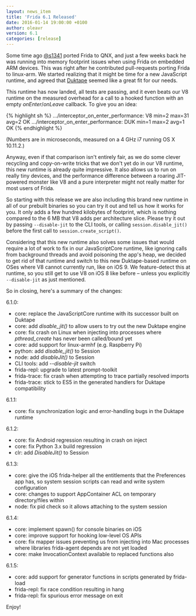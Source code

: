 ```yaml
---
layout: news_item
title: 'Frida 6.1 Released'
date: 2016-01-14 19:00:00 +0100
author: oleavr
version: 6.1
categories: [release]
---
```


Some time ago [@s1341](https://github.com/s1341) ported Frida to QNX, and just a
few weeks back he was running into memory footprint issues when using Frida on
embedded ARM devices. This was right after he contributed pull-requests porting
Frida to linux-arm. We started realizing that it might be time for a new
JavaScript runtime, and agreed that [Duktape](http://duktape.org/) seemed like a
great fit for our needs.

This runtime has now landed, all tests are passing, and it even beats our V8
runtime on the measured overhead for a call to a hooked function with an empty
*onEnter*/*onLeave* callback. To give you an idea:

{% highlight sh %}
…/interceptor_on_enter_performance: V8 min=2 max=31 avg=2 OK
…/interceptor_on_enter_performance: DUK min=1 max=2 avg=1 OK
{% endhighlight %}

(Numbers are in microseconds, measured on a 4 GHz i7 running OS X 10.11.2.)

Anyway, even if that comparison isn't entirely fair, as we do some clever
recycling and copy-on-write tricks that we don't yet do in our V8 runtime, this
new runtime is already quite impressive. It also allows us to run on really tiny
devices, and the performance difference between a roaring JIT-powered monster
like V8 and a pure interpreter might not really matter for most users of Frida.

So starting with this release we are also including this brand new runtime
in all of our prebuilt binaries so you can try it out and tell us how it works
for you. It only adds a few hundred kilobytes of footprint, which is nothing
compared to the 6 MB that V8 adds per architecture slice. Please try it out
by passing `--disable-jit` to the CLI tools, or calling `session.disable_jit()`
before the first call to `session.create_script()`.

Considering that this new runtime also solves some issues that would require a
lot of work to fix in our JavaScriptCore runtime, like ignoring calls from
background threads and avoid poisoning the app's heap, we decided to get rid
of that runtime and switch to this new Duktape-based runtime on OSes where V8
cannot currently run, like on iOS 9. We feature-detect this at runtime, so you
still get to use V8 on iOS 8 like before – unless you explicitly `--disable-jit`
as just mentioned.

So in closing, here's a summary of the changes:

6.1.0:

- core: replace the JavaScriptCore runtime with its successor built on Duktape
- core: add *disable_jit()* to allow users to try out the new Duktape engine
- core: fix crash on Linux when injecting into processes where *pthread_create*
        has never been called/bound yet
- core: add support for linux-armhf (e.g. Raspberry Pi)
- python: add *disable_jit()* to Session
- node: add *disableJit()* to Session
- CLI tools: add *--disable-jit* switch
- frida-repl: upgrade to latest prompt-toolkit
- frida-trace: fix crash when attempting to trace partially resolved imports
- frida-trace: stick to ES5 in the generated handlers for Duktape compatibility

6.1.1:

- core: fix synchronization logic and error-handling bugs in the Duktape runtime

6.1.2:

- core: fix Android regression resulting in crash on inject
- core: fix Python 3.x build regression
- clr: add *DisableJit()* to Session

6.1.3:

- core: give the iOS frida-helper all the entitlements that the Preferences app
        has, so system session scripts can read and write system configuration
- core: changes to support AppContainer ACL on temporary directory/files within
- node: fix pid check so it allows attaching to the system session

6.1.4:

- core: implement spawn() for console binaries on iOS
- core: improve support for hooking low-level OS APIs
- core: fix mapper issues preventing us from injecting into Mac processes
        where libraries frida-agent depends are not yet loaded
- core: make InvocationContext available to replaced functions also

6.1.5:

- core: add support for generator functions in scripts generated by frida-load
- frida-repl: fix race condition resulting in hang
- frida-repl: fix spurious error message on exit

Enjoy!
